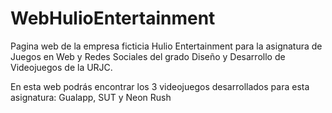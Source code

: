 # WebHulioEntertainment

Pagina web de la empresa ficticia Hulio Entertainment para la asignatura de Juegos en Web y Redes Sociales del grado Diseño y Desarrollo de Videojuegos de la URJC. 

En esta web podrás encontrar los 3 videojuegos desarrollados para esta asignatura: Gualapp, SUT y Neon Rush
